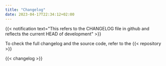 ```yaml
---
title: "Changelog"
date: 2023-04-17T22:34:12+02:00
---
```


{{< notification text="This refers to the CHANGELOG file in github and reflects the current HEAD of development" >}}

To check the full changelog and the source code, refer to the {{< repository >}}


{{< changelog >}}
